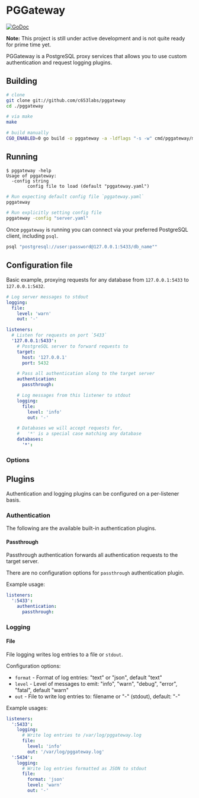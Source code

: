 # PGGateway
[![GoDoc](https://godoc.org/github.com/c653labs/pggateway?status.svg)](https://godoc.org/github.com/c653labs/pggateway)

**Note:** This project is still under active development and is not quite ready for prime time yet.

PGGateway is a PostgreSQL proxy services that allows you to use custom authentication and request logging plugins.

## Building
```bash
# clone
git clone git://github.com/c653labs/pggateway
cd ./pggateway

# via make
make

# build manually
CGO_ENABLED=0 go build -o pggateway -a -ldflags "-s -w" cmd/pggateway/main.go
```

## Running
```
$ pggateway -help
Usage of pggateway:
  -config string
        config file to load (default "pggateway.yaml")
```

```bash
# Run expecting default config file `pggateway.yaml`
pggateway

# Run explicitly setting config file
pggateway -config "server.yaml"
```

Once `pggateway` is running you can connect via your preferred PostgreSQL client, including `psql`.

```bash
psql "postgresql://user:password@127.0.0.1:5433/db_name""
```

## Configuration file
Basic example, proxying requests for any database from `127.0.0.1:5433` to `127.0.0.1:5432`.

```yaml
# Log server messages to stdout
logging:
  file:
    level: 'warn'
    out: '-'

listeners:
  # Listen for requests on port `5433`
  '127.0.0.1:5433':
    # PostgreSQL server to forward requests to
    target:
      host: '127.0.0.1'
      port: 5432

    # Pass all authentication along to the target server
    authentication:
      passthrough:

    # Log messages from this listener to stdout
    logging:
      file:
        level: 'info'
        out: '-'

    # Databases we will accept requests for,
    #   '*' is a special case matching any database
    databases:
      '*':
```

### Options

## Plugins
Authentication and logging plugins can be configured on a per-listener basis.

### Authentication
The following are the available built-in authentication plugins.

#### Passthrough
Passthrough authentication forwards all authentication requests to the target server.

There are no configuration options for `passthrough` authentication plugin.

Example usage:

```yaml
listeners:
  ':5433':
    authentication:
      passthrough:
```

### Logging
#### File
File logging writes log entries to a file or `stdout`.

Configuration options:

- `format` - Format of log entries: "text" or "json", default "text"
- `level` - Level of messages to emit: "info", "warn", "debug", "error", "fatal", default "warn"
- `out` - File to write log entries to: filename or "-" (stdout), default: "-"

Example usages:

```yaml
listeners:
  ':5433':
    logging:
      # Write log entries to /var/log/pggateway.log
      file:
        level: 'info'
        out: '/var/log/pggateway.log'
  ':5434':
    logging:
      # Write log entries formatted as JSON to stdout
      file:
        format: 'json'
        level: 'warn'
        out: '-'
```
